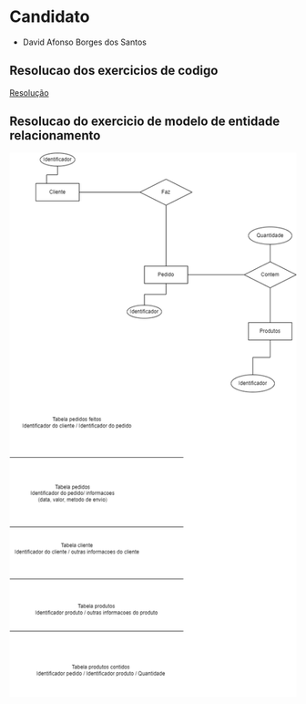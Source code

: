 # Candidato

* David Afonso Borges dos Santos

## Resolucao dos exercicios de codigo

 [Resolução](https://github.com/deividafonso281/codex/blob/main/notebook/teste_tecnico.ipynb)

## Resolucao do exercicio de modelo de entidade relacionamento

 ![Modelo entidade relacionamento para produtos pedidos e clientes](https://github.com/deividafonso281/estagiocodex/blob/main/images/questao.png)


